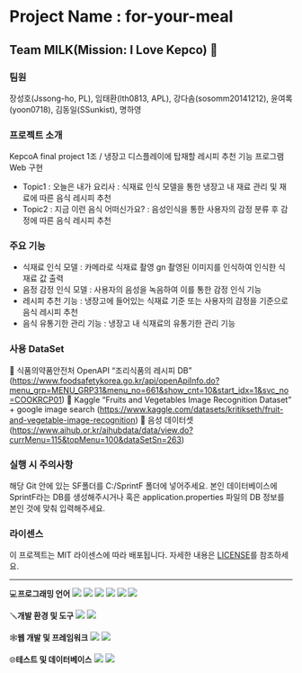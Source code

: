 # Project Name : for-your-meal
## Team MILK(Mission: I Love Kepco) 🥛

### 팀원
장성호(Jssong-ho, PL), 임태환(lth0813, APL), 강다솜(sosomm20141212), 윤여록(yoon0718), 김동일(SSunkist), 명하영

### 프로젝트 소개
KepcoA final project 1조 / 냉장고 디스플레이에 탑재할 레시피 추천 기능 프로그램 Web 구현
- Topic1 : 오늘은 내가 요리사
  : 식재료 인식 모델을 통한 냉장고 내 재료 관리 및 재료에 따른 음식 레시피 추천
- Topic2 : 지금 이런 음식 어떠신가요?
  : 음성인식을 통한 사용자의 감정 분류 후 감정에 따른 음식 레시피 추천

### 주요 기능
- 식재료 인식 모델
  : 카메라로 식재료 촬영 gn 촬영된 이미지를 인식하여 인식한 식재료 값 출력
- 음정 감정 인식 모델
  : 사용자의 음성을 녹음하여 이를 통한 감정 인식 기능
- 레시피 추천 기능
  : 냉장고에 들어있는 식재료 기준 또는 사용자의 감정을 기준으로 음식 레시피 추천
- 음식 유통기한 관리 기능
  : 냉장고 내 식재료의 유통기한 관리 기능

### 사용 DataSet
🔎 식품의약품안전처 OpenAPI “조리식품의 레시피 DB”
(https://www.foodsafetykorea.go.kr/api/openApiInfo.do?menu_grp=MENU_GRP31&menu_no=661&show_cnt=10&start_idx=1&svc_no=COOKRCP01)
🔎 Kaggle “Fruits and Vegetables Image Recognition Dataset” + google image search
(https://www.kaggle.com/datasets/kritikseth/fruit-and-vegetable-image-recognition)
🔎 음성 데이터셋
(https://www.aihub.or.kr/aihubdata/data/view.do?currMenu=115&topMenu=100&dataSetSn=263)

### 실행 시 주의사항
해당 Git 안에 있는 SF폴더를 C:/SprintF 폴더에 넣어주세요.
본인 데이터베이스에 SprintF라는 DB를 생성해주시거나 혹은 application.properties 파일의 DB 정보를 본인 것에 맞춰 입력해주세요.

### 라이센스
이 프로젝트는 MIT 라이센스에 따라 배포됩니다. 자세한 내용은 [LICENSE](LICENSE)를 참조하세요.

---

💻**프로그래밍 언어**
<img src="https://img.shields.io/badge/python-3776AB?style=for-the-badge&logo=python&logoColor=white">
<img src="https://img.shields.io/badge/java-007396?style=for-the-badge&logo=openjdk&logoColor=white">
<img src="https://img.shields.io/badge/html5-E34F26?style=for-the-badge&logo=html5&logoColor=white">
<img src="https://img.shields.io/badge/css3-1572B6?style=for-the-badge&logo=css3&logoColor=white">
<img src="https://img.shields.io/badge/javascript-F7DF1E?style=for-the-badge&logo=javascript&logoColor=white">
<img src="https://img.shields.io/badge/jupyter-%23FA0F00.svg?style=for-the-badge&logo=jupyter&logoColor=white">

🪛**개발 환경 및 도구**
<img src="https://img.shields.io/badge/visualstudiocode-007ACC?style=for-the-badge&logo=visualstudiocode&logoColor=white">
<img src="https://img.shields.io/badge/Anaconda-%2344A833.svg?style=for-the-badge&logo=anaconda&logoColor=white">

🕸️**웹 개발 및 프레임워크**
<img src="https://img.shields.io/badge/springboot-6DB33F?style=for-the-badge&logo=springboot&logoColor=white">
<img src="https://img.shields.io/badge/react-61DAFB?style=for-the-badge&logo=react&logoColor=white">

🌐**테스트 및 데이터베이스**
<img src="https://img.shields.io/badge/selenium-43B02A?style=for-the-badge&logo=selenium&logoColor=white">
<img src="https://img.shields.io/badge/mariadb-003545?style=for-the-badge&logo=mariadb&logoColor=white">
